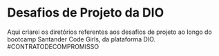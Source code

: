 # Desafios de Projeto da DIO
Aqui criarei os diretórios referentes aos desafios de projeto ao longo do bootcamp Santander Code Girls, da plataforma DIO.
#CONTRATODECOMPROMISSO
